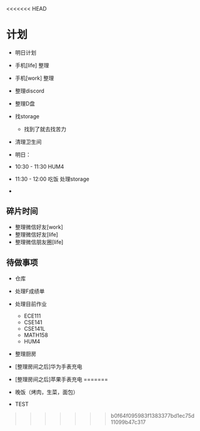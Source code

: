 <<<<<<< HEAD
# 计划

- 明日计划
- 手机[life] 整理
- 手机[work] 整理
- 整理discord
- 整理D盘
- 找storage
  - 找到了就去找苦力
- 清理卫生间


- 明日：
- 10:30 - 11:30 HUM4
- 11:30 - 12:00 吃饭 处理storage
- 


## 碎片时间
- 整理微信好友[work]
- 整理微信好友[life]
- 整理微信朋友圈[life]

## 待做事项
- 仓库
- 处理F成绩单
- 处理目前作业
  - ECE111
  - CSE141
  - CSE141L
  - MATH158
  - HUM4
- 整理厨房

- [整理房间之后]华为手表充电
- [整理房间之后]苹果手表充电
=======
- 晚饭（烤肉，生菜，面包）
- TEST
>>>>>>> b0f64f095983f1383377bd1ec75d11099b47c317
